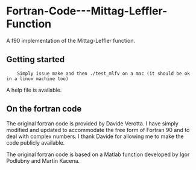 # Fortran-Code---Mittag-Leffler-Function

A f90 implementation of the Mittag-Leffler function. 

## Getting started 

        Simply issue make and then ./test_mlfv on a mac (it should be ok in a linux machine too)

A help file is available.

## On the fortran code

The original fortran code is provided by Davide Verotta.  I have simply modified and updated to accommodate the free form of Fortran 90 and  to deal with complex numbers.   I thank Davide for allowing me to make the code publicly available.

The original fortran code is based on a Matlab function developed by Igor Podlubny and Martin Kacena.

